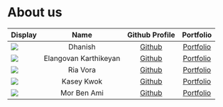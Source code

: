 # About us

| Display                                             |         Name          |               Github Profile                |            Portfolio             |
|-----------------------------------------------------|:---------------------:|:-------------------------------------------:|:--------------------------------:|
| ![](https://via.placeholder.com/100.png?text=Photo) |        Dhanish        |   [Github](https://github.com/dhanish265)   | [Portfolio](team/dhanish265.md)  |
| ![](https://via.placeholder.com/100.png?text=Photo) | Elangovan Karthikeyan |  [Github](https://github.com/karthikstar)   | [Portfolio](team/karthikstar.md) |
| ![](https://via.placeholder.com/100.png?text=Photo) |       Ria Vora        |  [Github](https://github.com/riavora)       |   [Portfolio](team/riavora.md)   |
| ![](https://via.placeholder.com/100.png?text=Photo) |      Kasey Kwok       |   [Github](https://github.com/kaseykwok)    |  [Portfolio](team/kaseykwok.md)  |
| ![](https://via.placeholder.com/100.png?text=Photo) |      Mor Ben Ami      |        [Github](https://github.com/)        |   [Portfolio](team/johndoe.md)   |


